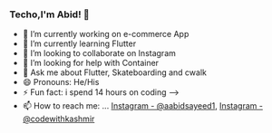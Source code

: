 ### Techo,I'm Abid! 👋


- 🔭 I’m currently working on e-commerce App
- 🌱 I’m currently learning Flutter
- 👯 I’m looking to collaborate on Instagram
- 🤔 I’m looking for help with Container
- 💬 Ask me about Flutter, Skateboarding and cwalk 
- 😄 Pronouns: He/His
- ⚡ Fun fact: i spend 14 hours on coding 
-->
- 📫 How to reach me: ...
[Instagram - @aabidsayeed1](https://www.instagram.com/aabidsayeed1/),
[Instagram -@codewithkashmir](https://www.instagram.com/codewithkashmir/)
